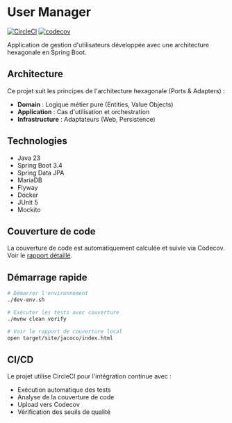 # User Manager

[![CircleCI](https://circleci.com/gh/YOUR_USERNAME/user-manager.svg?style=shield)](https://circleci.com/gh/YOUR_USERNAME/user-manager)
[![codecov](https://codecov.io/gh/YOUR_USERNAME/user-manager/branch/main/graph/badge.svg)](https://codecov.io/gh/YOUR_USERNAME/user-manager)

Application de gestion d'utilisateurs développée avec une architecture hexagonale en Spring Boot.

## Architecture

Ce projet suit les principes de l'architecture hexagonale (Ports & Adapters) :

- **Domain** : Logique métier pure (Entities, Value Objects)
- **Application** : Cas d'utilisation et orchestration
- **Infrastructure** : Adaptateurs (Web, Persistence)

## Technologies

- Java 23
- Spring Boot 3.4
- Spring Data JPA
- MariaDB
- Flyway
- Docker
- JUnit 5
- Mockito

## Couverture de code

La couverture de code est automatiquement calculée et suivie via Codecov.
Voir le [rapport détaillé](https://codecov.io/gh/YOUR_USERNAME/user-manager).

## Démarrage rapide

```bash
# Démarrer l'environnement
./dev-env.sh

# Exécuter les tests avec couverture
./mvnw clean verify

# Voir le rapport de couverture local
open target/site/jacoco/index.html
```

## CI/CD

Le projet utilise CircleCI pour l'intégration continue avec :
- Exécution automatique des tests
- Analyse de la couverture de code
- Upload vers Codecov
- Vérification des seuils de qualité